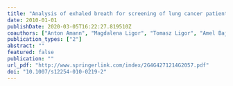 ```yaml
---
title: "Analysis of exhaled breath for screening of lung cancer patients"
date: 2010-01-01
publishDate: 2020-03-05T16:22:27.819510Z
coauthors: ["Anton Amann", "Magdalena Ligor", "Tomasz Ligor", "Amel Bajtarevic", "Clemens Ager", "Martin Pienz", "Hubert Denz", "Michael Fiegl", "Wolfgang Hilbe", "Wolfgang Weiss", "Peter Lukas", "Herbert Jamnig", "Martin Hackl", "Alfred Haidenberger", "Andreas Sponring", "Wojciech Filipiak", "Wolfram Miekisch", "Jochen K. Schubert", "Jakob Troppmair", "Bogusław Buszewski", " others"]
publication_types: ["2"]
abstract: ""
featured: false
publication: ""
url_pdf: "http://www.springerlink.com/index/2G4G4271214G2057.pdf"
doi: "10.1007/s12254-010-0219-2"
---
```


